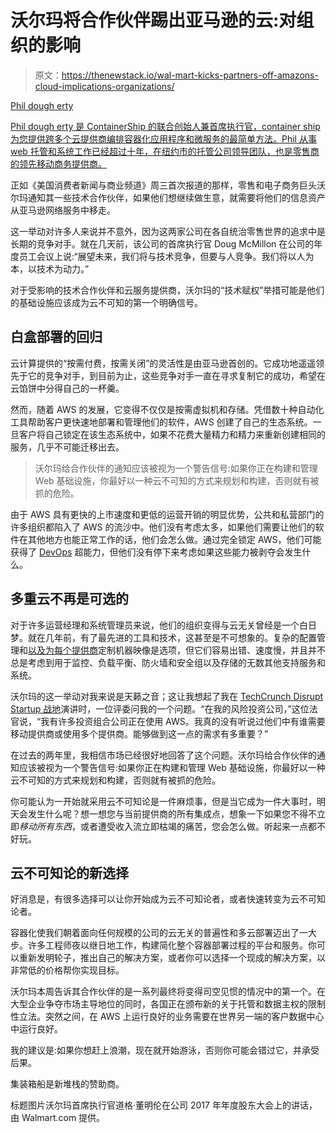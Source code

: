 # 沃尔玛将合作伙伴踢出亚马逊的云:对组织的影响

> 原文：<https://thenewstack.io/wal-mart-kicks-partners-off-amazons-cloud-implications-organizations/>

[](https://containership.io)

[Phil dough erty](https://containership.io)

[Phil dough erty 是 ContainerShip 的联合创始人兼首席执行官，container ship 为您提供跨多个云提供商编排容器化应用程序和微服务的最简单方法。Phil 从事 web 托管和系统工作已经超过十年，在纽约市的托管公司领导团队，也是零售商的领先移动商务提供商。](https://containership.io)

[](https://containership.io)[](https://containership.io)

正如《美国消费者新闻与商业频道》周三首次报道的那样，零售和电子商务巨头沃尔玛通知其一些技术合作伙伴，如果他们想继续做生意，就需要将他们的信息资产从亚马逊网络服务中移走。

这一举动对许多人来说并不意外，因为这两家公司在各自统治零售世界的追求中是长期的竞争对手。就在几天前，该公司的首席执行官 Doug McMillon 在公司的年度员工会议上说:“展望未来，我们将与技术竞争，但要与人竞争。我们将以人为本，以技术为动力。”

对于受影响的技术合作伙伴和云服务提供商，沃尔玛的“技术赋权”举措可能是他们的基础设施应该成为云不可知的第一个明确信号。

## 白盒部署的回归

云计算提供的“按需付费，按需关闭”的灵活性是由亚马逊首创的。它成功地遥遥领先于它的竞争对手，到目前为止，这些竞争对手一直在寻求复制它的成功，希望在云馅饼中分得自己的一杯羹。

然而，随着 AWS 的发展，它变得不仅仅是按需虚拟机和存储。凭借数十种自动化工具帮助客户更快速地部署和管理他们的软件，AWS 创建了自己的生态系统。一旦客户将自己锁定在该生态系统中，如果不花费大量精力和精力来重新创建相同的服务，几乎不可能迁移出去。

> 沃尔玛给合作伙伴的通知应该被视为一个警告信号:如果你正在构建和管理 Web 基础设施，你最好以一种云不可知的方式来规划和构建，否则就有被抓的危险。

由于 AWS 具有更快的上市速度和更低的运营开销的明显优势，公共和私营部门的许多组织都陷入了 AWS 的流沙中。他们没有考虑太多，如果他们需要让他们的软件在其他地方也能正常工作的话，他们会怎么做。通过完全锁定 AWS，他们可能获得了 [DevOps](/category/devops/) 超能力，但他们没有停下来考虑如果这些能力被剥夺会发生什么。

## 多重云不再是可选的

对于许多运营经理和系统管理员来说，他们的组织变得与云无关曾经是一个白日梦。就在几年前，有了最先进的工具和技术，这甚至是不可想象的。复杂的配置管理和[以及为每个提供商](https://thenewstack.io/bakery-foundation-container-images-microservices/)定制机器映像是选项，但它们容易出错、速度慢，并且并不总是考虑到用于监控、负载平衡、防火墙和安全组以及存储的无数其他支持服务和系统。

沃尔玛的这一举动对我来说是天籁之音；这让我想起了我在 [TechCrunch Disrupt Startup 战地](https://techcrunch.com/startup-battlefield/)演讲时，一位评委问我的一个问题。“在我的风险投资公司，”这位法官说，“我有许多投资组合公司正在使用 AWS。我真的没有听说过他们中有谁需要移动提供商或使用多个提供商。能够做到这一点的需求有多重要？”

在过去的两年里，我相信市场已经很好地回答了这个问题。沃尔玛给合作伙伴的通知应该被视为一个警告信号:如果你正在构建和管理 Web 基础设施，你最好以一种云不可知的方式来规划和构建，否则就有被抓的危险。

你可能认为一开始就采用云不可知论是一件麻烦事，但是当它成为一件大事时，明天会发生什么呢？想一想您与当前提供商的所有集成点，想象一下如果您不得不立即*移动所有东西*，或者遭受收入流立即枯竭的痛苦，您会怎么做。听起来一点都不好玩。

## 云不可知论的新选择

好消息是，有很多选择可以让你开始成为云不可知论者，或者快速转变为云不可知论者。

容器化使我们朝着面向任何规模的公司的云无关的普遍性和多云部署迈出了一大步。许多工程师夜以继日地工作，构建简化整个容器部署过程的平台和服务。你可以重新发明轮子，推出自己的解决方案，或者你可以选择一个现成的解决方案，以非常低的价格帮你实现目标。

沃尔玛本周告诉其合作伙伴的是一系列最终将变得司空见惯的情况中的第一个。在大型企业争夺市场主导地位的同时，各国正在颁布新的关于托管和数据主权的限制性立法。突然之间，在 AWS 上运行良好的业务需要在世界另一端的客户数据中心中运行良好。

我的建议是:如果你想赶上浪潮，现在就开始游泳，否则你可能会错过它，并承受后果。

集装箱船是新堆栈的赞助商。

标题图片沃尔玛首席执行官道格·董明伦在公司 2017 年年度股东大会上的讲话，由 Walmart.com 提供。

<svg xmlns:xlink="http://www.w3.org/1999/xlink" viewBox="0 0 68 31" version="1.1"><title>Group</title> <desc>Created with Sketch.</desc></svg>